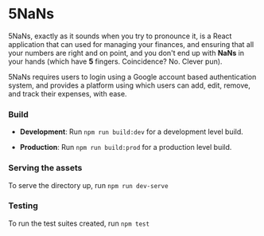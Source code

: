 # 5NaNs
5NaNs, exactly as it sounds when you try to pronounce it, is a React application that can used for managing your finances, and ensuring that all your numbers are right and on point, and you don't end up with **NaNs** in your hands (which have **5** fingers. Coincidence? No. Clever pun).

5NaNs requires users to login using a Google account based authentication system, and provides a platform using which users can add, edit, remove, and track their expenses, with ease.

### Build

*   **Development**:
    Run ```npm run build:dev``` for a development level build.

*   **Production**:
    Run ```npm run build:prod``` for a production level build.

### Serving the assets

To serve the directory up, run `npm run dev-serve`

### Testing

To run the test suites created, run `npm test`
